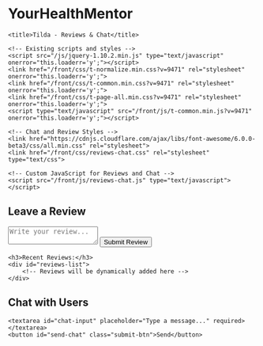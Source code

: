# YourHealthMentor
<!DOCTYPE html>
<html lang="en">
<head>
    <meta charset="utf-8">
    <meta http-equiv="X-UA-Compatible" content="IE=edge">
    <meta name="viewport" content="width=device-width, initial-scale=1.0">
    <meta name="description" content="">
    <meta name="author" content="">
    <meta name="csrf" content="" id="csrf">
    <link rel="shortcut icon" href="/img/tildafavicon.ico">
    <link rel="icon" href="/img/tildafavicon.svg" type="image/svg+xml">
    <link rel="apple-touch-icon" href="/img/tildafavicon-180x180.png" type="image/png">

    <title>Tilda - Reviews & Chat</title>

    <!-- Existing scripts and styles -->
    <script src="/js/jquery-1.10.2.min.js" type="text/javascript" onerror="this.loaderr='y';"></script>
    <link href="/front/css/t-normalize.min.css?v=9471" rel="stylesheet" onerror="this.loaderr='y';">
    <link href="/front/css/t-common.min.css?v=9471" rel="stylesheet" onerror="this.loaderr='y';">
    <link href="/front/css/t-page-all.min.css?v=9471" rel="stylesheet" onerror="this.loaderr='y';">
    <script type="text/javascript" src="/front/js/t-common.min.js?v=9471" onerror="this.loaderr='y';"></script>

    <!-- Chat and Review Styles -->
    <link href="https://cdnjs.cloudflare.com/ajax/libs/font-awesome/6.0.0-beta3/css/all.min.css" rel="stylesheet">
    <link href="/front/css/reviews-chat.css" rel="stylesheet" type="text/css">

    <!-- Custom JavaScript for Reviews and Chat -->
    <script src="/front/js/reviews-chat.js" type="text/javascript"></script>

</head>

<body style="margin:0px;" data-lang="" data-country="">

<!-- Fixed main menu -->
<div class="tp-menu" role="navigation" id="mainmenu">
    <div id="info-alert" style="position:fixed; width:100%; z-index:10000;"></div>
    <div class="tp-menu__wrapper"></div>
</div>
<!--/// Fixed main menu -->

<!-- Reviews Section -->
<div class="reviews-section" id="reviews-section">
    <h2>Leave a Review</h2>
    <form id="review-form" method="POST">
        <textarea id="review-text" name="review-text" placeholder="Write your review..." required></textarea>
        <button type="submit" class="submit-btn">Submit Review</button>
    </form>

    <h3>Recent Reviews:</h3>
    <div id="reviews-list">
        <!-- Reviews will be dynamically added here -->
    </div>
</div>

<!-- Chat Section -->
<div class="chat-section" id="chat-section">
    <h2>Chat with Users</h2>
    <div id="chat-messages">
        <!-- Chat messages will appear here -->
    </div>

    <textarea id="chat-input" placeholder="Type a message..." required></textarea>
    <button id="send-chat" class="submit-btn">Send</button>
</div>

<!-- Modal for Admin Chat Access (optional) -->
<div class="modal fade tm-popup tm-popup_fade" id="adminChatModal" tabindex="-1" role="dialog" aria-labelledby="adminChatModalLabel" aria-hidden="true">
    <div class="modal-dialog tm-popup__wrap">
        <div class="modal-content tm-popup__window" id="adminChatContent">
            <!-- Admin chat content will be loaded dynamically -->
        </div>
    </div>
</div>

<script type="text/javascript">
    // Handle Review Form Submission
    document.getElementById('review-form').addEventListener('submit', function(event) {
        event.preventDefault();
        var reviewText = document.getElementById('review-text').value;
        
        // Simulate review submission (replace with real API call)
        var reviewItem = document.createElement('div');
        reviewItem.classList.add('review-item');
        reviewItem.innerHTML = `<p>${reviewText}</p>`;
        document.getElementById('reviews-list').appendChild(reviewItem);
        
        // Clear input field
        document.getElementById('review-text').value = '';
    });

    // Handle Chat Message Send
    document.getElementById('send-chat').addEventListener('click', function() {
        var chatMessage = document.getElementById('chat-input').value;

        // Simulate sending chat message (replace with real API call)
        var chatItem = document.createElement('div');
        chatItem.classList.add('chat-message');
        chatItem.innerHTML = `<p>${chatMessage}</p>`;
        document.getElementById('chat-messages').appendChild(chatItem);

        // Scroll to the bottom of chat
        document.getElementById('chat-messages').scrollTop = document.getElementById('chat-messages').scrollHeight;

        // Clear input field
        document.getElementById('chat-input').value = '';
    });
</script>

<!-- Footer or Additional Content -->

</body>
</html>
